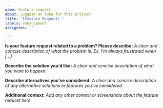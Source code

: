 ```yaml
---
name: Feature request
about: Suggest an idea for this project
title: "[Feature Request] "
labels: enhancement
assignees: ''

---
```


**Is your feature request related to a problem? Please describe:**
*A clear and concise description of what the problem is. Ex. I'm always frustrated when [...]*

**Describe the solution you'd like:**
*A clear and concise description of what you want to happen.*

**Describe alternatives you've considered:**
*A clear and concise description of any alternative solutions or features you've considered.*

**Additional context:**
*Add any other context or screenshots about the feature request here.*
